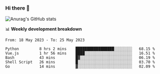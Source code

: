 ### Hi there 👋
![Anurag's GitHub stats](https://github-readme-stats.vercel.app/api?username=jami1024&show_icons=true&theme=radical)

📊 **Weekly development breakdown**
<!--START_SECTION:waka-->

```text
From: 18 May 2023 - To: 25 May 2023

Python         8 hrs 2 mins    █████████████████░░░░░░░░   68.15 %
Vue.js         1 hr 56 mins    ████░░░░░░░░░░░░░░░░░░░░░   16.51 %
Bash           43 mins         █▓░░░░░░░░░░░░░░░░░░░░░░░   06.19 %
Shell Script   26 mins         █░░░░░░░░░░░░░░░░░░░░░░░░   03.70 %
Go             14 mins         ▓░░░░░░░░░░░░░░░░░░░░░░░░   02.09 %
```

<!--END_SECTION:waka-->
<!--
**jami1024/jami1024** is a ✨ _special_ ✨ repository because its `README.md` (this file) appears on your GitHub profile.

Here are some ideas to get you started:

- 🔭 I’m currently working on ...
- 🌱 I’m currently learning ...
- 👯 I’m looking to collaborate on ...
- 🤔 I’m looking for help with ...
- 💬 Ask me about ...
- 📫 How to reach me: ...
- 😄 Pronouns: ...
- ⚡ Fun fact: ...
-->
